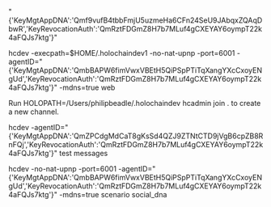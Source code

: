 

"{'KeyMgtAppDNA':'Qmf9vufB4tbbFmjU5uzmeHa6CFn24SeU9JAbqxZQAqDbwR','KeyRevocationAuth':'QmRztFDGmZ8H7b7MLuf4gCXEYAY6oympT22k4aFQJs7ktg'}"

hcdev -execpath=$HOME/.holochaindev1 -no-nat-upnp -port=6001 -agentID="{'KeyMgtAppDNA':'QmbBAPW6fimVwxVBEtH5QiPSpPTiTqXangYXcCxoyENgUd','KeyRevocationAuth':'QmRztFDGmZ8H7b7MLuf4gCXEYAY6oympT22k4aFQJs7ktg'}" -mdns=true web


Run HOLOPATH=/Users/philipbeadle/.holochaindev hcadmin join . <new channel name> to create a new channel.

hcdev -agentID="{'KeyMgtAppDNA':'QmZPCdgMdCaT8gKsSd4QZJ9ZTNtCTD9jVgB6cpZB8RnFQj','KeyRevocationAuth':'QmRztFDGmZ8H7b7MLuf4gCXEYAY6oympT22k4aFQJs7ktg'}" test messages

hcdev -no-nat-upnp -port=6001 -agentID="{'KeyMgtAppDNA':'QmbBAPW6fimVwxVBEtH5QiPSpPTiTqXangYXcCxoyENgUd','KeyRevocationAuth':'QmRztFDGmZ8H7b7MLuf4gCXEYAY6oympT22k4aFQJs7ktg'}" -mdns=true scenario social_dna
